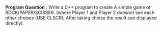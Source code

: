 **Program Question** :
Write a C++ program to create A simple game of ROCK/PAPER/SCISSER. (where Player 1 and Player 2 doesnot see each other choises (USE CLSCR), After taking choise the result can displayed directly).
